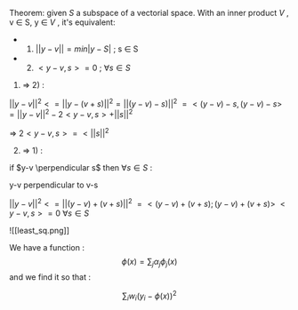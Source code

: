 Theorem: given $S$ a subspace of a vectorial space.
With an inner product $V$ , v $\in$ S, y $\in$ $V$ , it's equivalent:

- 1) $||y-v|| = min {|y-S|}$ ; s $\in$ S
- 2) $<y-v,s> = 0$ ; $\forall s \in S$ 

1) => 2) : 

$||y-v||^2 <= ||y-(v+s)||^2 =  ||(y-v)-s)||^2$
$=<(y-v)-s , (y-v)-s>$
$=||y-v||^2 -2<y-v,s>+ ||s||^2$

=> $2<y-v,s> =< ||s||^2$

2) => 1) :

if $y-v \perpendicular s$ then $\forall s \in S$ :

y-v perpendicular to v-s

$||y-v||^2 <= ||(y-v)+(v+s)||^2$ 
$= <(y-v) + (v+s) ; (y-v) + (v+s)>$
$<y-v,s> = 0$ $\forall s \in S$ 

![[least_sq.png]]

We have a function :
$$ \phi (x) = \sum_j \alpha_j \phi_j (x) $$
and we find it so that :

$$\sum_i w_i (y_i - \phi (x))^2 $$
 